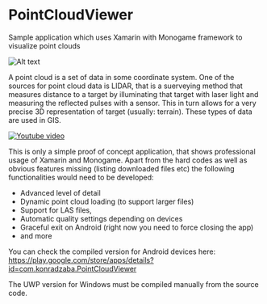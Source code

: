 # PointCloudViewer
Sample application which uses Xamarin with Monogame framework to visualize point clouds

![Alt text](https://i.imgur.com/p3dg1xe.png)

A point cloud is a set of data in some coordinate system. One of the sources for point cloud data is LIDAR, that is a suerveying method that measures distance to a target by illuminating that target with laser light and measuring the reflected pulses with a sensor. This in turn allows for a very precise 3D representation of target (usually: terrain). These types of data are used in GIS.

[![Youtube video](https://i.imgur.com/Dwii6WE.jpg)](https://www.youtube.com/watch?v=v5nRHh4IKkc)

This is only a simple proof of concept application, that shows professional usage of Xamarin and Monogame. Apart from the hard codes as well as obvious features missing (listing downloaded files etc) the following functionalities would need to be developed:
- Advanced level of detail
- Dynamic point cloud loading (to support larger files)
- Support for LAS files,
- Automatic quality settings depending on devices
- Graceful exit on Android (right now you need to force closing the app)
- and more

You can check the compiled version for Android devices here: https://play.google.com/store/apps/details?id=com.konradzaba.PointCloudViewer

The UWP version for Windows must be compiled manually from the source code.
